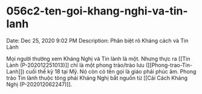 # 056c2-ten-goi-khang-nghi-va-tin-lanh

Date: Dec 25, 2020 9:02 PM
Description: Phân biệt rõ Kháng cách và Tin Lành

Mọi người thường xem Kháng Nghị và Tin lành là một. Nhưng thực ra [[Tin Lành (P-202012251013)]] chỉ là một phong trào/trào lưu ([[Phong-trao-Tin-Lanh]]) cuối thế kỷ 18 tại Mỹ. Nó còn có tên gọi là giáo phái phúc âm. Phong trào Tin lành thuộc tông phái Kháng Nghị bắt nguồn từ [[Cải Cách Kháng Nghị (P-202012062247)]].